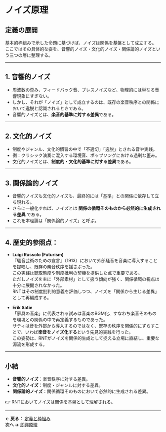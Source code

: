 # ノイズ原理

## 定義の展開
基本的枠組みで示した命題に基づけば、ノイズは関係を基盤として成立する。  
ここではその具体的な姿を、音響的ノイズ・文化的ノイズ・関係論的ノイズという三つの層に整理する。  

---

## 1. 音響的ノイズ
- 周波数の歪み、フィードバック音、ブレスノイズなど、物理的には単なる音響現象にすぎない。  
- しかし、それが「ノイズ」として成立するのは、既存の楽音秩序との関係において逸脱と認識されるときである。  
- 音響的ノイズとは、**楽音的基準に対する差異**である。  

---

## 2. 文化的ノイズ
- 制度やジャンル、文化的慣習の中で「不適切」「逸脱」とされる音や実践。  
- 例：クラシック演奏に混入する環境音、ポップソングにおける過剰な歪み。  
- 文化的ノイズとは、**制度的・文化的基準に対する差異**である。  

---

## 3. 関係論的ノイズ
- 音響的ノイズも文化的ノイズも、最終的には「基準」との関係に依存して立ち現れる。  
- さらに一般化すれば、ノイズとは **関係の循環そのものから必然的に生成される差異** である。  
- これを本理論は「関係論的ノイズ」と呼ぶ。  

---

## 4. 歴史的参照点：

- **Luigi Russolo (Futurism)**  
『騒音芸術のための宣言』（1913）において外部騒音を音楽に導入することを提唱し、既存の楽音秩序を揺さぶった。  
この実践は聴取態度や制度批判の契機を提供した点で重要である。  
ただしノイズを主に「外部素材」として扱う傾向が強く、関係循環の視点は十分に展開されなかった。  
RNTはその制度批判的意義を評価しつつ、ノイズを「関係から生じる差異」として再編成する。

- **Erik Satie**  
「家具の音楽」に代表される試みは音楽のBGM化、すなわち楽音そのものを環境との関係の中で再定義するものであった。  
サティは音を外部から導入するのではなく、既存の秩序を関係的にずらすことで、いわば**楽音をノイズ化する**という先見的実践を行った。  
この姿勢は、RNTがノイズを関係的生成として捉える立場に直結し、重要な源流を形成する。

---

## 小結
- **音響的ノイズ**：楽音秩序に対する差異。  
- **文化的ノイズ**：制度・ジャンルに対する差異。  
- **関係論的ノイズ**：関係循環そのものにおいて必然的に生成される差異。  

👉 RNTにおいてノイズは関係を基盤として理解される。  

---  
**← 戻る：** [定義と枠組み](01-foundations.md)  
**次へ →** [即興原理](03-improvisation-principle.md)
